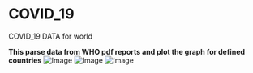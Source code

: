 # COVID_19
 COVID_19 DATA for world
 
**This parse data from WHO pdf reports and plot the graph for defined countries**
![Image](https://imgur.com/d5gECYN.jpg)
![Image](https://imgur.com/cIDdIBP.jpg)
![Image](https://imgur.com/h3Q2GHZ)
